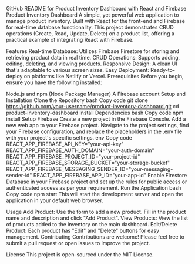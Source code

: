 
GitHub README for Product Inventory Dashboard with React and Firebase
Product Inventory Dashboard
A simple, yet powerful web application to manage product inventory. Built with React for the front-end and Firebase for real-time database functionality. This project demonstrates CRUD operations (Create, Read, Update, Delete) on a product list, offering a practical example of integrating React with Firebase.

Features
Real-time Database: Utilizes Firebase Firestore for storing and retrieving product data in real time.
CRUD Operations: Supports adding, editing, deleting, and viewing products.
Responsive Design: A clean UI that's adaptable to various screen sizes.
Easy Deployment: Ready-to-deploy on platforms like Netlify or Vercel.
Prerequisites
Before you begin, ensure you have the following installed:

Node.js and npm (Node Package Manager)
A Firebase account
Setup and Installation
Clone the Repository
bash
Copy code
git clone https://github.com/your-username/product-inventory-dashboard.git
cd product-inventory-dashboard
Install Dependencies
bash
Copy code
npm install
Setup Firebase
Create a new project in the Firebase Console.
Add a new web app to your Firebase project.
Navigate to the project settings, find your Firebase configuration, and replace the placeholders in the .env file with your project's specific settings.
env
Copy code
REACT_APP_FIREBASE_API_KEY="your-api-key"
REACT_APP_FIREBASE_AUTH_DOMAIN="your-auth-domain"
REACT_APP_FIREBASE_PROJECT_ID="your-project-id"
REACT_APP_FIREBASE_STORAGE_BUCKET="your-storage-bucket"
REACT_APP_FIREBASE_MESSAGING_SENDER_ID="your-messaging-sender-id"
REACT_APP_FIREBASE_APP_ID="your-app-id"
Enable Firestore Database in your Firebase project and set up the rules for public access or authenticated access as per your requirement.
Run the Application
bash
Copy code
npm start
This will start the development server and open the application in your default web browser.

Usage
Add Product: Use the form to add a new product. Fill in the product name and description and click "Add Product".
View Products: View the list of products added to the inventory on the main dashboard.
Edit/Delete Product: Each product has "Edit" and "Delete" buttons for easy management.
Contributing
Contributions are welcome! Please feel free to submit a pull request or open issues to improve the project.

License
This project is open-sourced under the MIT License.
